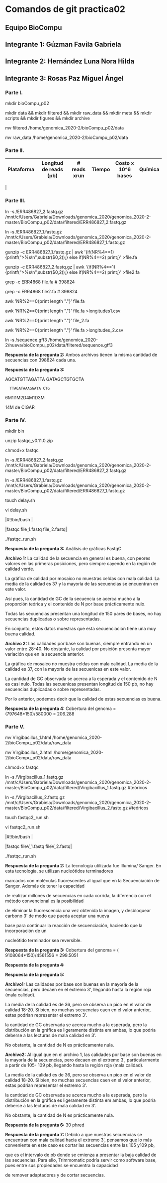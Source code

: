 ﻿#  Comandos de git practica02
## Equipo BioCompu
## Integrante 1: Gúzman Favila Gabriela
## Integrante 2: Hernández Luna Nora Hilda
## Integrante 3: Rosas Paz Miguel Ángel 

### Parte I.
mkdir bioCompu_p02

mkdir data && mkdir filtered && mkdir raw_data && mkdir meta && mkdir scripts && mkdir figures && mkdir archive

mv filtered /home/genomica_2020-2/bioCompu_p02/data 

mv raw_data /home/genomica_2020-2/bioCompu_p02/data 
### Parte II.

|Plataforma	|Longitud de reads (pb)|# reads xrun|Tiempo|Costo x 10^6 bases|Química|
|---------------|:--------------------:|:----------:|:----:|------------------|-------|
|

### Parte III. 
ln -s /ERR486827_2.fastq.gz /mnt/c/Users/Gabriela/Downloads/genomica_2020/genomica_2020-2-master/BioCompu_p02/data/filtered/ERR486827_2.fastq.gz 

ln -s /ERR486827_1.fastq.gz /mnt/c/Users/Grabiela/Downloads/genomica_2020/genomica_2020-2-master/BioCompu_p02/data/filtered/ERR486827_1.fastq.gz 

gunzip -c ERR486827_1.fastq.gz | awk '{if(NR%4==1) {printf(">%s\n",substr($0,2));} else if(NR%4==2) print;}' >file.fa  

gunzip -c ERR486827_2.fastq.gz | awk '{if(NR%4==1) {printf(">%s\n",substr($0,2));} else if(NR%4==2) print;}' >file2.fa

grep -c ERR4868 file.fa # 398824

grep -c ERR4868 file2.fa # 398824  

awk 'NR%2==0{print length "."}' file.fa

awk 'NR%2==0{print length "."}' file.fa >longitudes1.csv

awk 'NR%2==0{print length "."}' file_2.fa

awk 'NR%2==0{print length "."}' file.fa >longitudes_2.csv

ln -s /sequence.gff3 /home/genomica_2020-2/nueva/bioCompu_p02/data/filtered/sequence.gff3

**Respuesta de la pregunta 2:** Ambos archivos tienen la misma cantidad de secuencias con 398824 cada una.

**Respuesta de la pregunta 3:** 

AGCATGTTAGATTA  GATAGCTGTGCTA

      TTAGATAAAGGATA CTG

6M1I1M2D4M1D3M

14M de CIGAR

### Parte IV.

mkdir bin

unzip fastqc_v0.11.0.zip

chmod+x fastqc

ln -s /ERR486827_2.fastq.gz /mnt/c/Users/Gabriela/Downloads/genomica_2020/genomica_2020-2-master/BioCompu_p02/data/filtered/ERR486827_2.fastq.gz 

ln -s /ERR486827_1.fastq.gz /mnt/c/Users/Grabiela/Downloads/genomica_2020/genomica_2020-2-master/BioCompu_p02/data/filtered/ERR486827_1.fastq.gz 

touch delay.sh

vi delay.sh  

|#!/bin/bash                     |


|fastqc file_1.fastq file_2.fastq|

./fastqc_run.sh

**Respuesta de la pregunta 3:** Análisis de gráficas FastqC

**Archivo 1:** La calidad de la secuencia en general es buena, con peores valores en las primeras posiciones, pero siempre cayendo en la región de calidad verde. 

La gráfica de calidad por mosaico no muestras celdas con mala calidad. La media de la calidad es 37 y la mayoría de las secuencias se encuentran en este valor.

Así pues, la cantidad de GC de la secuencia se acerca mucho a la proporción teórica y el contenido de N por base prácticamente nulo. 

Todas las secuencias presentan una longitud de 150 pares de bases, no hay secuencias duplicadas o sobre representadas. 

En conjunto, estos datos muestras que esta secuenciación tiene una muy buena calidad. 

**Archivo 2:** Las calidades por base son buenas, siempre entrando en un valor entre 28-40. No obstante, la calidad por posición presenta mayor variación que en la secuencia anterior.

La gráfica de mosaico no muestra celdas con mala calidad. La media de la calidad es 37, con la mayoría de las secuenicas en este valor. 

La cantidad de GC observada se acerca a la esperada y el contenido de N es casi nulo. Todas las secuenicas presentan longitud de 150 pb, no hay secuencias duplicadas o sobre representadas.

Por lo anterior, podemos decir que la calidad de estas secuencias es buena. 

**Respuesta de la pregunta 4:** Cobertura del genoma = (797648*150)/580000 = 206.288

### Parte V.

mv Virgibacillus_1.html /home/genomica_2020-2/bioCompu_p02/data/raw_data

mv Virgibacillus_2.html /home/genomica_2020-2/bioCompu_p02/data/raw_data

chmod+x fastqc

ln -s /Virgibacillus_1.fastq.gz /mnt/c/Users/Gabriela/Downloads/genomica_2020/genomica_2020-2-master/BioCompu_p02/data/filtered/Virgibacillus_1.fastq.gz #teóricos

ln -s /Virgibacillus_2.fastq.gz /mnt/c/Users/Grabiela/Downloads/genomica_2020/genomica_2020-2-master/BioCompu_p02/data/filtered/Virgibacillus_2.fastq.gz #teóricos

touch fastqc2_run.sh

vi fastqc2_run.sh

|#!/bin/bash                     |


|fastqc fileV_1.fastq fileV_2.fastq|

./fastqc_run.sh

**Respuesta de la pregunta 2:** La tecnología utilizada fue Illumina/ Sanger. En esta tecnología, se utilizan nucleótidos terminadores

marcados con moléculas fluorescentes al igual que en la Secuenciación de Sanger. Además de tener la capacidad

de realizar millones de secuencias en cada corrida, la diferencia con el método convencional es la posibilidad 

de eliminar la fluorescencia una vez obtenida la imagen, y desbloquear carbono 3’ de modo que pueda aceptar una nueva

base para continuar la reacción de secuenciación, haciendo que la incorporación de un

nucleótido terminador sea reversible.

**Respuesta de la pregunta 3:** Cobertura del genoma = ( 9108064*150)/4561556 = 299.5051

**Respuesta de la pregunta 4:**

**Respuesta de la pregunta 5:** 

**Archivo1:** Las calidades por base son buenas en la mayoría de la secuencias, pero decaen en el extremo 3', llegando hasta la región roja (mala calidad). 

La media de la calidad es de 36, pero se observa un pico en el valor de calidad 18-20. Si bien, no muchas secuencias caen en el valor anterior, estas podrían representar el extremo 3'.

la cantidad de GC observada se acerca mucho a la esperada, pero la distribución en la gráfica es ligeramente distinta em ambas, lo que podría deberse a las lecturas de mala calidad en 3'. 

No obstante, la cantidad de N es prácticamente nula. 

**Archivo2:** Al igual que en el archivo 1, las calidades por base son buenas en la mayoría de la secuencias, pero decaen en el extremo 3', particularmente a partir de 105- 109 pb, llegando hasta la región roja (mala calidad). 

La media de la calidad es de 36, pero se observa un pico en el valor de calidad 18-20. Si bien, no muchas secuencias caen en el valor anterior, estas podrían representar el extremo 3'.

la cantidad de GC observada se acerca mucho a la esperada, pero la distribución en la gráfica es ligeramente distinta em ambas, lo que podría deberse a las lecturas de mala calidad en 3'. 

No obstante, la cantidad de N es prácticamente nula. 

**Respuesta de la pregunta 6:** 30 phred

**Respuesta de la pregunta 7:** Debido a que nuestras secuencias se encuentran con mala calidad hacia el extremo 3', pensamos que lo más conveniente en este caso es cortar las secuencias entre las 105 y109 pb, 

que es el intervalo de pb donde se cmienza a presentar la baja calidad de las secuencias. Para ello, Trimmomatic podría servir como software base, pues entre sus propiedades se encuentra la capacidad

de remover adaptadores y de cortar secuencias.
